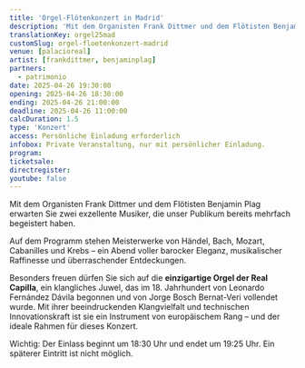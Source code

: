 ```yaml
---
title: 'Orgel-Flötenkonzert in Madrid'
description: 'Mit dem Organisten Frank Dittmer und dem Flötisten Benjamin Plag erwarten Sie zwei exzellente Musiker, die unser Publikum bereits mehrfach begeistert haben.'
translationKey: orgel25mad
customSlug: orgel-floetenkonzert-madrid
venue: [palacioreal]
artist: [frankdittmer, benjaminplag]
partners:
  - patrimonio
date: 2025-04-26 19:30:00
opening: 2025-04-26 18:30:00
ending: 2025-04-26 21:00:00
deadline: 2025-04-26 11:00:00
calcDuration: 1.5
type: 'Konzert'
access: Persönliche Einladung erforderlich
infobox: Private Veranstaltung, nur mit persönlicher Einladung.
program:
ticketsale:
directregister:
youtube: false
---
```


Mit dem Organisten Frank Dittmer und dem Flötisten Benjamin Plag erwarten Sie zwei exzellente Musiker, die unser Publikum bereits mehrfach begeistert haben.

Auf dem Programm stehen Meisterwerke von Händel, Bach, Mozart, Cabanilles und Krebs – ein Abend voller barocker Eleganz, musikalischer Raffinesse und überraschender Entdeckungen.

Besonders freuen dürfen Sie sich auf die **einzigartige Orgel der Real Capilla**, ein klangliches Juwel, das im 18. Jahrhundert von Leonardo Fernández Dávila begonnen und von Jorge Bosch Bernat-Veri vollendet wurde. Mit ihrer beeindruckenden Klangvielfalt und technischen Innovationskraft ist sie ein Instrument von europäischem Rang – und der ideale Rahmen für dieses Konzert.

Wichtig: Der Einlass beginnt um 18:30 Uhr und endet um 19:25 Uhr. Ein späterer Eintritt ist nicht möglich.
